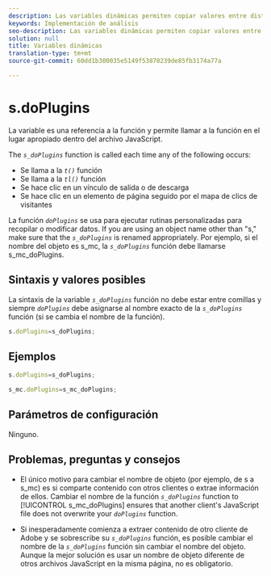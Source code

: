```yaml
---
description: Las variables dinámicas permiten copiar valores entre distintas variables sin necesidad de escribir varias veces los valores completos en las solicitudes de imagen del sitio.
keywords: Implementación de análisis
seo-description: Las variables dinámicas permiten copiar valores entre distintas variables sin necesidad de escribir varias veces los valores completos en las solicitudes de imagen del sitio.
solution: null
title: Variables dinámicas
translation-type: tm+mt
source-git-commit: 60dd1b300035e5149f53870239de85fb3174a77a

---
```




# s.doPlugins

La variable es una referencia a la función y permite llamar a la función en el lugar apropiado dentro del archivo JavaScript.

The *`s_doPlugins`* function is called each time any of the following occurs:

* Se llama a la *`t()`* función
* Se llama a la *`tl()`* función
* Se hace clic en un vínculo de salida o de descarga
* Se hace clic en un elemento de página seguido por el mapa de clics de visitantes

La función *`doPlugins`* se usa para ejecutar rutinas personalizadas para recopilar o modificar datos. If you are using an object name other than "s," make sure that the *`s_doPlugins`* is renamed appropriately. Por ejemplo, si el nombre del objeto es s_mc, la *`s_doPlugins`* función debe llamarse s_mc_doPlugins.

## Sintaxis y valores posibles

La sintaxis de la variable *`s_doPlugins`* función no debe estar entre comillas y siempre *`doPlugins`* debe asignarse al nombre exacto de la *`s_doPlugins`* función (si se cambia el nombre de la función).

```js
s.doPlugins=s_doPlugins;
```

## Ejemplos

```js
s.doPlugins=s_doPlugins;
```

```js
s_mc.doPlugins=s_mc_doPlugins;
```

## Parámetros de configuración

Ninguno.

## Problemas, preguntas y consejos

* El único motivo para cambiar el nombre de objeto (por ejemplo, de s a s_mc) es si comparte contenido con otros clientes o extrae información de ellos. Cambiar el nombre de la función *`s_doPlugins`* function to [!UICONTROL s_mc_doPlugins] ensures that another client's JavaScript file does not overwrite your *`doPlugins`* function.

* Si inesperadamente comienza a extraer contenido de otro cliente de Adobe y se sobrescribe su *`s_doPlugins`* función, es posible cambiar el nombre de la *`s_doPlugins`* función sin cambiar el nombre del objeto. Aunque la mejor solución es usar un nombre de objeto diferente de otros archivos JavaScript en la misma página, no es obligatorio.